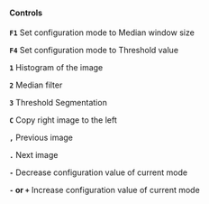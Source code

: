 #### Controls

**`F1`** Set configuration mode to Median window size

**`F4`** Set configuration mode to Threshold value

**`1`** Histogram of the image

**`2`** Median filter

**`3`** Threshold Segmentation

**`C`** Copy right image to the left

**`,`** Previous image

**`.`** Next image

**`-`** Decrease configuration value of current mode

**`-` or `+`** Increase configuration value of current mode
